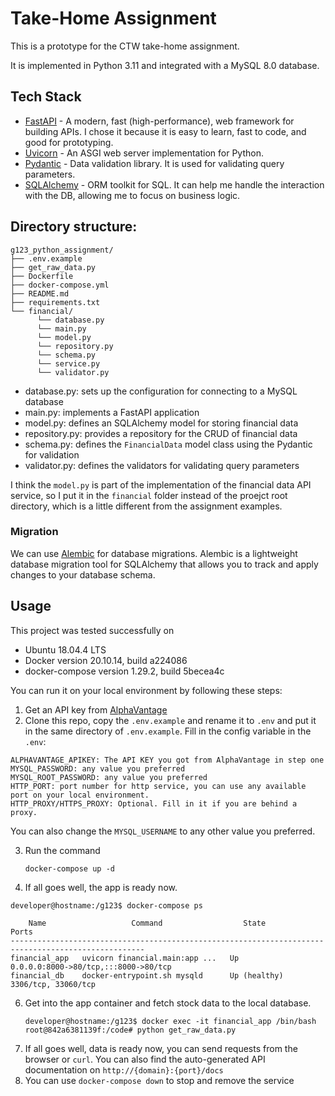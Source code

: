 # Take-Home Assignment

This is a prototype for the CTW take-home assignment. 

It is implemented in Python 3.11 and integrated with a MySQL 8.0 database.


## Tech Stack

- [FastAPI](https://fastapi.tiangolo.com/lo/) - A modern, fast (high-performance), web framework for building APIs. 
I chose it because it is easy to learn, fast to code, and good for prototyping. 
- [Uvicorn](https://www.uvicorn.org/) - An ASGI web server implementation for Python.
- [Pydantic](https://docs.pydantic.dev/latest/) - Data validation library. It is used for validating query parameters.
- [SQLAlchemy](https://www.sqlalchemy.org/) - ORM toolkit for SQL. It can help me handle the interaction with the DB, 
allowing me to focus on business logic.

## Directory structure:
```
g123_python_assignment/
├── .env.example
├── get_raw_data.py
├── Dockerfile
├── docker-compose.yml
├── README.md
├── requirements.txt
└── financial/
      └── database.py
      └── main.py
      └── model.py
      └── repository.py
      └── schema.py
      └── service.py
      └── validator.py
```
- database.py: sets up the configuration for connecting to a MySQL database
- main.py: implements a FastAPI application
- model.py: defines an SQLAlchemy model for storing financial data
- repository.py: provides a repository for the CRUD of financial data
- schema.py: defines the `FinancialData` model class using the Pydantic for validation
- validator.py: defines the validators for validating query parameters

I think the `model.py` is part of the implementation of the financial data API service, so
I put it in the `financial` folder instead of the proejct root directory, 
which is a little different from the assignment examples.

### Migration
We can use [Alembic](https://alembic.sqlalchemy.org/en/latest/) for database migrations. 
Alembic is a lightweight database migration tool for SQLAlchemy 
that allows you to track and apply changes to your database schema.

## Usage
This project was tested successfully on 
- Ubuntu 18.04.4 LTS
- Docker version 20.10.14, build a224086
- docker-compose version 1.29.2, build 5becea4c

You can run it on your local environment by following these steps:


1. Get an API key from [AlphaVantage](https://www.alphavantage.co/documentation/)
2. Clone this repo, copy the `.env.example` and rename it to `.env` and put it in the same directory of `.env.example`.
Fill in the config variable in the `.env`:
```
ALPHAVANTAGE_APIKEY: The API KEY you got from AlphaVantage in step one
MYSQL_PASSWORD: any value you preferred
MYSQL_ROOT_PASSWORD: any value you preferred
HTTP_PORT: port number for http service, you can use any available port on your local environment.
HTTP_PROXY/HTTPS_PROXY: Optional. Fill in it if you are behind a proxy.
```
You can also change the `MYSQL_USERNAME` to any other value you preferred.


3. Run the command
   ```
   docker-compose up -d
   ```
4. If all goes well, the app is ready now.
```shell
developer@hostname:/g123$ docker-compose ps

    Name                   Command                  State                      Ports
----------------------------------------------------------------------------------------------------
financial_app   uvicorn financial.main:app ...   Up             0.0.0.0:8000->80/tcp,:::8000->80/tcp
financial_db    docker-entrypoint.sh mysqld      Up (healthy)   3306/tcp, 33060/tcp
```


6. Get into the app container and fetch stock data to the local database.
   ```
   developer@hostname:/g123$ docker exec -it financial_app /bin/bash
   root@842a6381139f:/code# python get_raw_data.py
   ```
7. If all goes well, data is ready now, you can send requests from the browser or `curl`. 
You can also find the auto-generated API documentation on `http://{domain}:{port}/docs`
8. You can use `docker-compose down` to stop and remove the service
